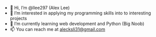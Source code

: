 - 👋 Hi, I’m @llee297 (Alex Lee)
- 👀 I’m interested in applying my programming skills into to interesting projects
- 🌱 I’m currently learning web development and Python (Big Noob)
- 📫 You can reach me at alecksli31@gmail.com

<!---
llee297/llee297 is a ✨ special ✨ repository because its `README.md` (this file) appears on your GitHub profile.
You can click the Preview link to take a look at your changes.
--->
